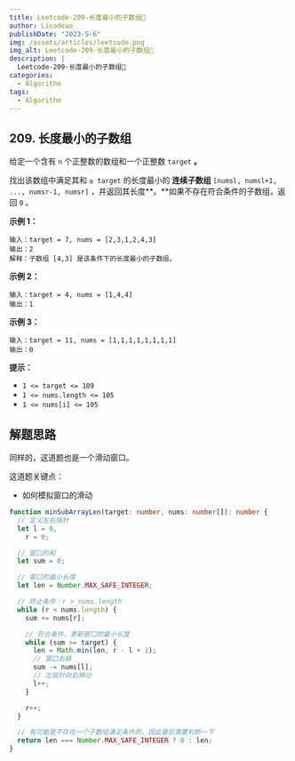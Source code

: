 ```yaml
---
title: Leetcode-209-长度最小的子数组📌
author: Licodeao
publishDate: "2023-5-6"
img: /assets/articles/leetcode.png
img_alt: Leetcode-209-长度最小的子数组📌
description: |
  Leetcode-209-长度最小的子数组📌
categories:
  - Algorithm
tags:
  - Algorithm
---
```


## 209. 长度最小的子数组

给定一个含有 `n` 个正整数的数组和一个正整数 `target` **。**

找出该数组中满足其和 `≥ target` 的长度最小的 **连续子数组** `[numsl, numsl+1, ..., numsr-1, numsr]` ，并返回其长度**。**如果不存在符合条件的子数组，返回 `0` 。

**示例 1：**

```
输入：target = 7, nums = [2,3,1,2,4,3]
输出：2
解释：子数组 [4,3] 是该条件下的长度最小的子数组。
```

**示例 2：**

```
输入：target = 4, nums = [1,4,4]
输出：1
```

**示例 3：**

```
输入：target = 11, nums = [1,1,1,1,1,1,1,1]
输出：0
```

**提示：**

- `1 <= target <= 109`
- `1 <= nums.length <= 105`
- `1 <= nums[i] <= 105`

## 解题思路

同样的，这道题也是一个滑动窗口。

这道题关键点：

- 如何模拟窗口的滑动

```typescript
function minSubArrayLen(target: number, nums: number[]): number {
  // 定义左右指针
  let l = 0,
    r = 0;

  // 窗口的和
  let sum = 0;

  // 窗口的最小长度
  let len = Number.MAX_SAFE_INTEGER;

  // 终止条件：r > nums.length
  while (r < nums.length) {
    sum += nums[r];

    // 符合条件，更新窗口的最小长度
    while (sum >= target) {
      len = Math.min(len, r - l + 1);
      // 窗口右移
      sum -= nums[l];
      // 左指针向右移动
      l++;
    }

    r++;
  }

  // 有可能是不存在一个子数组满足条件的，因此最后需要判断一下
  return len === Number.MAX_SAFE_INTEGER ? 0 : len;
}
```
